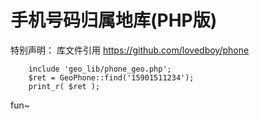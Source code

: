 # 手机号码归属地库(PHP版)


特别声明：
库文件引用 https://github.com/lovedboy/phone



		include 'geo_lib/phone_geo.php';
		$ret = GeoPhone::find('15901511234');
		print_r( $ret );

fun~